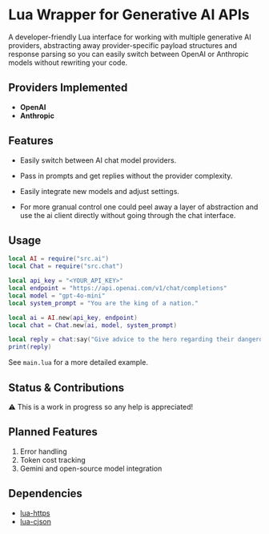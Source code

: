 # Lua Wrapper for Generative AI APIs

A developer-friendly Lua interface for working with multiple generative AI providers, abstracting away provider-specific payload structures and response parsing so you can easily switch between OpenAI or Anthropic models without rewriting your code.

## Providers Implemented

- **OpenAI**
- **Anthropic**

## Features

- Easily switch between AI chat model providers.
- Pass in prompts and get replies without the provider complexity.
- Easily integrate new models and adjust settings.

- For more granual control one could peel away a layer of abstraction and use the ai client directly without going through the chat interface.

## Usage

```lua
local AI = require("src.ai")
local Chat = require("src.chat")

local api_key = "<YOUR_API_KEY>"
local endpoint = "https://api.openai.com/v1/chat/completions"
local model = "gpt-4o-mini"
local system_prompt = "You are the king of a nation."

local ai = AI.new(api_key, endpoint)
local chat = Chat.new(ai, model, system_prompt)

local reply = chat:say("Give advice to the hero regarding their dangerous quest.")
print(reply)
```

See `main.lua` for a more detailed example.

## Status & Contributions

⚠️ This is a work in progress so any help is appreciated!

## Planned Features

1. Error handling
2. Token cost tracking
3. Gemini and open-source model integration

## Dependencies

- [lua-https](https://github.com/love2d/lua-https)
- [lua-cjson](https://github.com/openresty/lua-cjson)